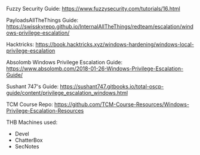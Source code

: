 Fuzzy Security Guide:
https://www.fuzzysecurity.com/tutorials/16.html

PayloadsAllTheThings Guide:
https://swisskyrepo.github.io/InternalAllTheThings/redteam/escalation/windows-privilege-escalation/

Hacktricks:
https://book.hacktricks.xyz/windows-hardening/windows-local-privilege-escalation

Absolomb Windows Privilege Escalation Guide:
https://www.absolomb.com/2018-01-26-Windows-Privilege-Escalation-Guide/

Sushant 747's Guide:
https://sushant747.gitbooks.io/total-oscp-guide/content/privilege_escalation_windows.html


TCM Course Repo:
https://github.com/TCM-Course-Resources/Windows-Privilege-Escalation-Resources

THB Machines used:
- Devel
- ChatterBox
- SecNotes